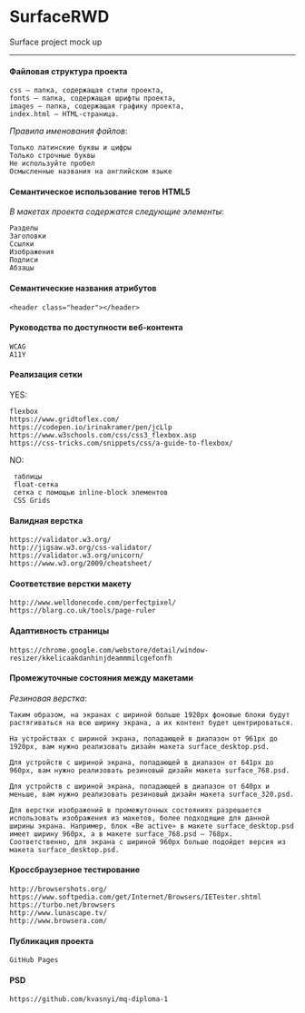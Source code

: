 # SurfaceRWD
Surface project mock up

***

#### Файловая структура проекта
    css — папка, содержащая стили проекта,
    fonts — папка, содержащая шрифты проекта,
    images — папка, содержащая графику проекта,
    index.html — HTML-страница.
    
   *Правила именования файлов*:
    
    Только латинские буквы и цифры
    Только строчные буквы
    Не используйте пробел
    Осмысленные названия на английском языке


#### Семантическое использование тегов HTML5

*В макетах проекта содержатся следующие элементы*:

    Разделы 
    Заголовки 
    Ссылки 
    Изображения 
    Подписи 
    Абзацы 
    
#### Семантические названия атрибутов

    <header class="header"></header>
    
#### Руководства по доступности веб-контента

    WCAG
    A11Y

#### Реализация сетки

   YES:
   
    flexbox 
    https://www.gridtoflex.com/
    https://codepen.io/irinakramer/pen/jcLlp
    https://www.w3schools.com/css/css3_flexbox.asp
    https://css-tricks.com/snippets/css/a-guide-to-flexbox/
     
   NO:
    
     таблицы
     float-сетка
     сетка с помощью inline-block элементов
     CSS Grids
  
#### Валидная верстка

    https://validator.w3.org/
    http://jigsaw.w3.org/css-validator/
    https://validator.w3.org/unicorn/
    https://www.w3.org/2009/cheatsheet/
    
#### Соответствие верстки макету

    http://www.welldonecode.com/perfectpixel/
    https://blarg.co.uk/tools/page-ruler
    
    
#### Адаптивность страницы

    https://chrome.google.com/webstore/detail/window-resizer/kkelicaakdanhinjdeammmilcgefonfh
    
#### Промежуточные состояния между макетами

   *Резиновая верстка*:
    
    
    Таким образом, на экранах с шириной больше 1920px фоновые блоки будут растягиваться на всю ширину экрана, а их контент будет центрироваться.
    
    На устройствах с шириной экрана, попадающей в диапазон от 961px до 1920px, вам нужно реализовать дизайн макета surface_desktop.psd.
    
    Для устройств с шириной экрана, попадающей в диапазон от 641px до 960px, вам нужно реализовать резиновый дизайн макета surface_768.psd.
    
    Для устройств с шириной экрана, попадающей в диапазон от 640px и меньше, вам нужно реализовать резиновый дизайн макета surface_320.psd.
    
    Для верстки изображений в промежуточных состояниях разрешается использовать изображения из макетов, более подходящие для данной ширины экрана. Например, блок «Be active» в макете surface_desktop.psd имеет ширину 960px, а в макете surface_768.psd — 768px. Соответственно, для экрана с шириной 960px больше подойдет версия из макета surface_desktop.psd.
    
#### Кроссбраузерное тестирование

    http://browsershots.org/
    https://www.softpedia.com/get/Internet/Browsers/IETester.shtml
    https://turbo.net/browsers
    http://www.lunascape.tv/
    http://www.browsera.com/

#### Публикация проекта
    
    GitHub Pages
    
#### PSD

    https://github.com/kvasnyi/mq-diploma-1
    

